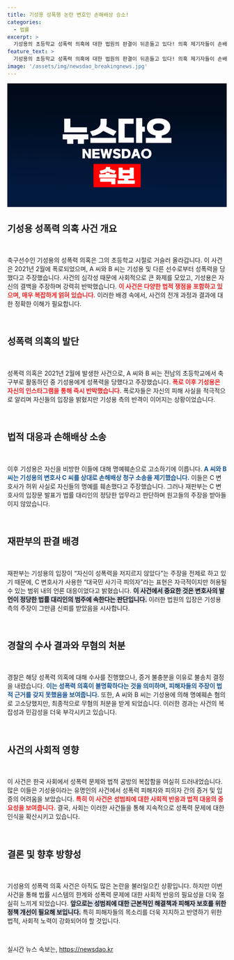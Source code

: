 ```yaml
---
title: 기성용 성폭행 논란 변호인 손해배상 승소!
categories:
  - 법률
excerpt: >
  기성용의 초등학교 성폭력 의혹에 대한 법원의 판결이 뒤흔들고 있다! 의혹 제기자들이 손배소에서 패소하며 명예훼손 논란이 점화됐다. 경찰은 이 사건에 대해 증거 불충분으로 불송치를 결정함으로써 사건의 진실이 묘연해졌다. 클릭해 자세히 알아보세요!
feature_text: >
  기성용의 초등학교 성폭력 의혹에 대한 법원의 판결이 뒤흔들고 있다! 의혹 제기자들이 손배소에서 패소하며 명예훼손 논란이 점화됐다. 경찰은 이 사건에 대해 증거 불충분으로 불송치를 결정함으로써 사건의 진실이 묘연해졌다. 클릭해 자세히 알아보세요!
image: '/assets/img/newsdao_breakingnews.jpg'
---
```


<p><img src="/assets/img/newsdao_breakingnews.jpg" alt="firstkoreanews 속보" /></p>

<h2 data-ke-size="size26">기성용 성폭력 의혹 사건 개요</h2>

<p data-ke-size="size16">&nbsp;</p>

<p>축구선수인 기성용의 성폭력 의혹은 그의 초등학교 시절로 거슬러 올라갑니다. 이 사건은 2021년 2월에 폭로되었으며, A 씨와 B 씨는 기성용 및 다른 선수로부터 성폭력을 당했다고 주장했습니다. 사건의 심각성 때문에 사회적으로 큰 화제를 모았고, 기성용은 자신의 결백을 주장하며 강력히 반박했습니다. <b><span style="color: #ee2323;">이 사건은 다양한 법적 쟁점을 포함하고 있으며, 매우 복잡하게 얽혀 있습니다.</span></b> 이러한 배경 속에서, 사건의 전개 과정과 결과에 대한 정확한 이해가 필요합니다. </p>

<p data-ke-size="size16">&nbsp;</p>

<h2 data-ke-size="size26">성폭력 의혹의 발단</h2>

<p data-ke-size="size16">&nbsp;</p>

<p>성폭력 의혹은 2021년 2월에 발생한 사건으로, A 씨와 B 씨는 전남의 초등학교에서 축구부로 활동하던 중 기성용에게 성폭력을 당했다고 주장했습니다. <b><span style="color: #ee2323;">폭로 이후 기성용은 자신의 인스타그램을 통해 즉시 반박했습니다.</span></b> 폭로자들은 자신의 피해 사실을 적극적으로 알리며 자신들의 입장을 밝혔지만 기성용 측의 반격이 이어지는 상황이었습니다. </p>

<p data-ke-size="size16">&nbsp;</p>

<h2 data-ke-size="size26">법적 대응과 손해배상 소송</h2>

<p data-ke-size="size16">&nbsp;</p>

<p>이후 기성용은 자신을 비방한 이들에 대해 명예훼손으로 고소하기에 이릅니다. <b><span style="color: #1a5490;">A 씨와 B 씨는 기성용의 변호사 C 씨를 상대로 손해배상 청구 소송을 제기했습니다.</span></b> 이들은 C 변호사가 허위 사실로 자신들의 명예를 훼손했다고 주장했습니다. 그러나 재판부는 C 변호사의 입장문 발표가 법률 대리인의 정당한 업무라고 판단하며 원고들의 주장을 받아들이지 않았습니다. </p>

<p data-ke-size="size16">&nbsp;</p>

<h2 data-ke-size="size26">재판부의 판결 배경</h2>

<p data-ke-size="size16">&nbsp;</p>

<p>재판부는 기성용의 입장이 “자신이 성폭력을 저지르지 않았다”는 주장을 전제로 하고 있기 때문에, C 변호사가 사용한 “대국민 사기극 피의자”라는 표현은 자극적이지만 허용될 수 있는 범위 내의 언론 대응이었다고 밝혔습니다. <b><span style="background-color: #21538527;">이 사건에서 중요한 것은 변호사의 발언이 정당한 법률 대리인의 범주에 속한다는 판단입니다.</span></b> 이러한 법원의 입장은 기성용 측의 주장이 그만큼 신뢰를 받았음을 시사합니다.</p>

<p data-ke-size="size16">&nbsp;</p>

<h2 data-ke-size="size26">경찰의 수사 결과와 무혐의 처분</h2>

<p data-ke-size="size16">&nbsp;</p>

<p>경찰은 해당 성폭력 의혹에 대해 수사를 진행했으나, 증거 불충분을 이유로 불송치 결정을 내렸습니다. <b><span style="color: #1a5490;">이는 성폭력 의혹이 불명확하다는 것을 의미하며, 피해자들의 주장이 법적 근거를 갖지 못했음을 보여줍니다.</span></b> 또한, A 씨와 B 씨는 기성용에 의해 명예훼손 혐의로 고소당했지만, 최종적으로 무혐의 처분을 받게 되었습니다. 이러한 경과는 사건의 복잡성과 민감성을 더욱 부각시키고 있습니다. </p>

<p data-ke-size="size16">&nbsp;</p>

<h2 data-ke-size="size26">사건의 사회적 영향</h2>

<p data-ke-size="size16">&nbsp;</p>

<p>이 사건은 한국 사회에서 성폭력 문제와 법적 공방의 복잡함을 여실히 드러내었습니다. 많은 이들은 기성용이라는 유명인의 사건에서 성폭력 피해자와 피의자 간의 증거 및 입증의 어려움을 보았습니다. <b><span style="color: #ee2323;">특히 이 사건은 성범죄에 대한 사회적 반응과 법적 대응의 중요성을 보여줍니다.</span></b> 결국, 사회는 이러한 사건들을 통해 지속적으로 성폭력 문제에 대한 인식을 확산시키고 있습니다. </p>

<p data-ke-size="size16">&nbsp;</p>

<h2 data-ke-size="size26">결론 및 향후 방향성</h2>

<p data-ke-size="size16">&nbsp;</p>

<p>기성용의 성폭력 의혹 사건은 아직도 많은 논란을 불러일으킨 상황입니다. 하지만 이번 사건을 통해 법률 시스템의 한계와 성폭력 문제에 대한 사회적 반응의 필요성을 더욱 절실히 느끼게 되었습니다. <b><span style="background-color: #21538527;">앞으로는 성범죄에 대한 근본적인 해결책과 피해자 보호를 위한 정책 개선이 필요해 보입니다.</span></b> 특히 피해자들의 목소리를 더욱 지지하고 반영하기 위한 법적, 사회적 노력이 강화되어야 할 것입니다. </p>

<p data-ke-size="size16">&nbsp;</p>
실시간 뉴스 속보는, <a href="https://newsdao.kr" rel="dofollow">https://newsdao.kr</a>


